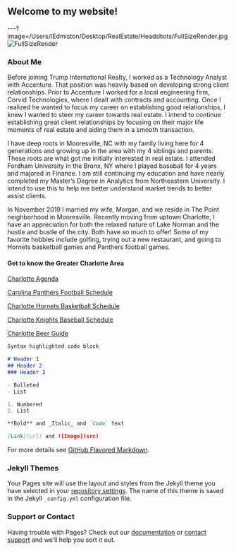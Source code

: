 ## Welcome to my website!
---?image=/Users/IEdmiston/Desktop/RealEstate/Headshots/FullSizeRender.jpg
![FullSizeRender](https://user-images.githubusercontent.com/66488116/83917179-6e65c700-a744-11ea-9870-4fb3b4e39ce4.jpg)

### About Me
Before joining Trump International Realty, I worked as a Technology Analyst with Accenture. That position was heavily based on developing strong client relationships. Prior to Accenture I worked for a local engineering firm, Corvid Technologies, where I dealt with contracts and accounting. Once I realized he wanted to focus my career on establishing good relationships, I knew I wanted to steer my career towards real estate. I intend to continue establishing great client relationships by focusing on their major life moments of real estate and aiding them in a smooth transaction. 

I have deep roots in Mooresville, NC with my family living here for 4 generations and growing up in the area with my 4 siblings and parents. These roots are what got me initially interested in real estate. I attended Fordham University in the Bronx, NY where I played baseball for 4 years and majored in Finance. I am still continuing my education and have nearly completed my Master’s Degree in Analytics from Northeastern University. I intend to use this to help me better understand market trends to better assist clients.

In November 2019 I married my wife, Morgan, and we reside in The Point neighborhood in Mooresville. Recently moving from uptown Charlotte, I have an appreciation for both the relaxed nature of Lake Norman and the hustle and bustle of the city. Both have so much to offer! Some of my favorite hobbies include golfing, trying out a new restaurant, and going to Hornets basketball games and Panthers football games.

#### Get to know the Greater Charlotte Area

[Charlotte Agenda](https://www.charlotteagenda.com/events/)

[Carolina Panthers Football Schedule](https://www.panthers.com/schedule/)

[Charlotte Hornets Basketball Schedule](https://www.nba.com/hornets/schedule)

[Charlotte Knights Baseball Schedule](https://www.milb.com/charlotte-knights/schedule/2020-06)

[Charlotte Beer Guide](https://www.charlotteagenda.com/31429/breweries-in-charlotte/)

```markdown
Syntax highlighted code block

# Header 1
## Header 2
### Header 3

- Bulleted
- List

1. Numbered
2. List

**Bold** and _Italic_ and `Code` text

[Link](url) and ![Image](src)
```

For more details see [GitHub Flavored Markdown](https://guides.github.com/features/mastering-markdown/).

### Jekyll Themes

Your Pages site will use the layout and styles from the Jekyll theme you have selected in your [repository settings](https://github.com/ianEdmiston/ianEdmiston.github.io/settings). The name of this theme is saved in the Jekyll `_config.yml` configuration file.

### Support or Contact

Having trouble with Pages? Check out our [documentation](https://help.github.com/categories/github-pages-basics/) or [contact support](https://github.com/contact) and we’ll help you sort it out.
